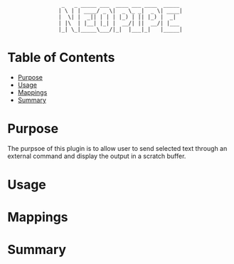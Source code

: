                     _   _ _____ ___  ____ ___ ____  _____ 
                    | \ | | ____/ _ \|  _ \_ _|  _ \| ____|
                    |  \| |  _|| | | | |_) | || |_) |  _|  
                    | |\  | |__| |_| |  __/| ||  __/| |___ 
                    |_| \_|_____\___/|_|  |___|_|   |_____|
                                                           

Table of Contents
=================

<!-- vim-markdown-toc GFM -->

* [Purpose](#purpose)
* [Usage](#usage)
* [Mappings](#mappings)
* [Summary](#summary)

<!-- vim-markdown-toc -->

Purpose
=======

The purpsoe of this plugin is to allow user to send selected text through an
external command and display the output in a scratch buffer.

Usage
=====

Mappings
========

Summary
=======
